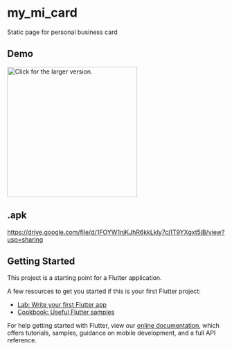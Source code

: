 # my_mi_card

Static page for personal business card

## Demo

<a href="https://drive.google.com/uc?export=view&id=10KmLOQDYwCV8IeuUZJqcxdBtc1m9NpgD"><img src="https://drive.google.com/uc?export=view&id=10KmLOQDYwCV8IeuUZJqcxdBtc1m9NpgD" width="300" title="Click for the larger version." /></a>

## .apk

https://drive.google.com/file/d/1FOYW1njKJhR6kkLkly7cj1T9YXgxt5jB/view?usp=sharing

## Getting Started

This project is a starting point for a Flutter application.

A few resources to get you started if this is your first Flutter project:

- [Lab: Write your first Flutter app](https://flutter.dev/docs/get-started/codelab)
- [Cookbook: Useful Flutter samples](https://flutter.dev/docs/cookbook)

For help getting started with Flutter, view our
[online documentation](https://flutter.dev/docs), which offers tutorials,
samples, guidance on mobile development, and a full API reference.
